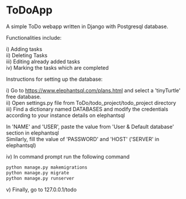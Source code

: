 # ToDoApp

A simple ToDo webapp written in Django with Postgresql database. 

Functionalities include:

i) Adding tasks <br/>
ii) Deleting Tasks <br/>
iii) Editing already added tasks <br/>
iv) Marking the tasks which are completed <br/>

Instructions for setting up the database:

i) Go to https://www.elephantsql.com/plans.html and select a 'tinyTurtle' free database.<br/>
ii) Open settings.py file from ToDo/todo_project/todo_project directory <br/>
iii) Find a dictionary named DATABASES and modify the credentials according to your instance details on elephantsql <br/>
 
In 'NAME' and 'USER', paste the value from 'User & Default database' section in elephantsql <br/>
Similarly, fill the value of 'PASSWORD' and 'HOST' ('SERVER' in elephantsql) <br/>

iv) In command prompt run the following command <br/>

```python
python manage.py makemigrations
python manage.py migrate
python manage.py runserver
```

v) Finally, go to 127.0.0.1/todo 
